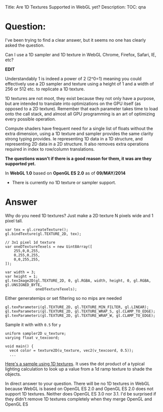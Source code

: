 Title: Are 1D Textures Supported in WebGL yet?
Description:
TOC: qna

# Question:

I've been trying to find a clear answer, but it seems no one has clearly asked the question.

Can I use a 1D sampler and 1D texture in WebGL Chrome, Firefox, Safari, IE, etc?

**EDIT**

Understandably 1 is indeed a power of 2 (2^0=1) meaning you could effectively use a 2D sampler and texture using a height of 1 and a width of 256 or 512 etc. to replicate a 1D texture.

1D textures are not moot, they exist because they not only have a purpose, but are intended to translate into optimizations on the GPU itself (as opposed to a 2D texture). Remember that each parameter takes time to load onto the call stack, and almost all GPU programming is an art of optimizing every possible operation.

Compute shaders have frequent need for a single list of floats without the extra dimension, using a 1D texture and sampler provides the same clarity strong typing provides. Ie representing 1D data in a 1D structure, and representing 2D data in a 2D structure. It also removes extra operations required in index to row/column translations.

**The questions wasn't if there is a good reason for them, it was are they supported yet.**

In **WebGL 1.0** based on **OpenGL ES 2.0** as of **09/MAY/2014** 

 - There is currently no 1D texture or sampler support.

# Answer

Why do you need 1D textures? Just make a 2D texture N pixels wide and 1 pixel tall.

    var tex = gl.createTexture();
    gl.bindTexture(gl.TEXTURE_2D, tex);
    
    // 3x1 pixel 1d texture
    var oneDTextureTexels = new Uint8Array([
        255,0,0,255, 
        0,255,0,255,
        0,0,255,255,
    ]);

    var width = 3;
    var height = 1;
    gl.texImage2D(gl.TEXTURE_2D, 0, gl.RGBA, width, height, 0, gl.RGBA, gl.UNSIGNED_BYTE,
                  oneDTextureTexels);

Either generatemips or set filtering so no mips are needed

    gl.texParameteri(gl.TEXTURE_2D, gl.TEXTURE_MIN_FILTER, gl.LINEAR);
    gl.texParameteri(gl.TEXTURE_2D, gl.TEXTURE_WRAP_S, gl.CLAMP_TO_EDGE);
    gl.texParameteri(gl.TEXTURE_2D, gl.TEXTURE_WRAP_W, gl.CLAMP_TO_EDGE);
    

Sample it with with `0.5` for `y`

    uniform sampler2D u_texture;
    varying float v_texcoord;

    void main() {
      vec4 color = texture2D(u_texture, vec2(v_texcoord, 0.5));
      ...
    
[Here's a sample using 1D textures](http://webglsamples.googlecode.com/hg/toon-shading/toon-shading.html). It uses the dot product of a typical lighting calculation to look up a value from a 1d ramp texture to shade the objects.

In direct answer to your question. There will be no 1D textures in WebGL because WebGL is based on OpenGL ES 2.0 and OpenGL ES 2.0 does not support 1D textures. Neither does OpenGL ES 3.0 nor 3.1. I'd be surprised if they didn't remove 1D textures completely when they merge OpenGL and OpenGL ES
     
